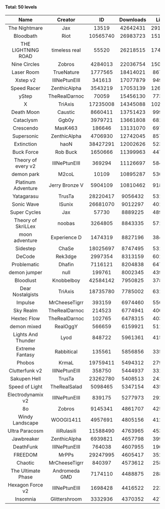 #### Total: 50 levels

| Name | Creator | ID | Downloads | Likes |
|:---:|:---:|:---:|:---:|:---:|
| The Nightmare | Jax | 13519 | 42642431 | 2919114
| Bloodbath | Riot | 10565740 | 26983723 | 1510705
| THE LIGHTNING ROAD | timeless real | 55520 | 26218515 | 1743762
| Nine Circles | Zobros | 4284013 | 22036754 | 1503822
| Laser Room | TrueNature | 1777565 | 18414021 | 867780
| Xstep v2 | IIINePtunEIII | 341613 | 17077879 | 949131
| Speed Racer | ZenthicAlpha | 3543219 | 17053139 | 1265860
| yStep | TheRealDarnoc | 70059 | 15456130 | 773188
| X | TriAxis | 17235008 | 14345088 | 1028248
| Death Moon  | Caustic | 8660411 | 13751423 | 999739
| Cataclysm | Ggb0y | 3979721 | 13661808 | 681214
| Crescendo | MasK463 | 186646 | 13131070 | 697302
| Supersonic | ZenthicAlpha | 4706930 | 12742045 | 857299
| Extinction | haoN | 38427291 | 12002626 | 523739
| Buck Force | Rob Buck | 1650666 | 11399963 | 447240
| Theory of every v2 | IIINePtunEIII | 369294 | 11126697 | 584594
| demon park | M2coL | 10109 | 10895287 | 530645
| Platinum Adventure | Jerry Bronze V | 5904109 | 10810462 | 918243
| Yatagarasu  | TrusTa | 28220417 | 9056432 | 531751
| Sonic Wave | lSunix | 26681070 | 9012297 | 401171
| Super Cycles | Jax | 57730 | 8889225 | 489848
| Theory of SkriLLex | noobas | 3264805 | 8843335 | 571819
| moon adventure | Experience D | 1474319 | 8827196 | 384714
| Sidestep | ChaSe | 18025697 | 8747495 | 531881
| DeCode | Rek3dge | 2997354 | 8313159 | 601966
| Problematic | Dhafin | 7116121 | 8204838 | 647327
| demon jumper | null | 199761 | 8002345 | 439190
| Bloodlust | Knobbelboy | 42584142 | 7950825 | 378281
| Dear Nostalgists | TriAxis | 18735780 | 7785002 | 631066
| Impulse | MrCheeseTigrr | 393159 | 6974460 | 550597
| Sky Realm | TheRealDarnoc | 214523 | 6774941 | 400418
| Hextec Flow | TheRealDarnoc | 102765 | 6478315 | 403074
| demon mixed | RealOggY | 566659 | 6159921 | 511895
| Lights And Thunder | Lyod | 848722 | 5961361 | 415600
| Extreme Fantasy | Rabbitical | 135561 | 5856856 | 335416
| Phobos | KrmaL | 19759411 | 5494312 | 279957
| Clutterfunk v2 | IIINePtunEIII | 358750 | 5444937 | 331453
| Sakupen Hell | TrusTa | 23262780 | 5408513 | 241567
| Speed of Light | TheRealSalad | 5098465 | 5347154 | 435774
| Electrodynamix v2 | IIINePtunEIII | 839175 | 5277973 | 292155
| 8o | Zobros | 9145341 | 4861707 | 425094
| Windy Landscape | WOOGI1411 | 4957691 | 4805156 | 412773
| Ultra Paracosm | iIiRulasiIi | 11588490 | 4763965 | 453816
| Jawbreaker | ZenthicAlpha | 6939821 | 4657798 | 399260
| DeathFunk | IIINePtunEIII | 764038 | 4607955 | 190650
| FREEDOM | MrPPs | 29247995 | 4605417 | 352407
| Chaotic | MrCheeseTigrr | 840397 | 4573612 | 258154
| The Ultimate Phase | Andromeda GMD | 7174110 | 4488875 | 288975
| Hexagon Force v2 | IIINePtunEIII | 1698428 | 4416522 | 223184
| Insomnia | Glittershroom | 3332936 | 4370352 | 427822
